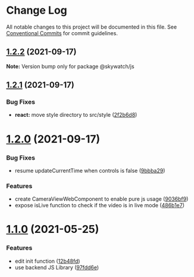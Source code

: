 # Change Log

All notable changes to this project will be documented in this file.
See [Conventional Commits](https://conventionalcommits.org) for commit guidelines.

## [1.2.2](https://github.com/Skywatch24/JS-Library/compare/@skywatch/js@1.2.1...@skywatch/js@1.2.2) (2021-09-17)

**Note:** Version bump only for package @skywatch/js





## [1.2.1](https://github.com/Skywatch24/JS-Library/compare/@skywatch/js@1.2.0...@skywatch/js@1.2.1) (2021-09-17)


### Bug Fixes

* **react:** move style directory to src/style ([2f2b6d8](https://github.com/Skywatch24/JS-Library/commit/2f2b6d8b7642c2f6f1f06f544e94e21f3acfbbf5))





# [1.2.0](https://github.com/Skywatch24/JS-Library/compare/@skywatch/js@1.1.5...@skywatch/js@1.2.0) (2021-09-17)


### Bug Fixes

* resume updateCurrentTime when controls is false ([9bbba29](https://github.com/Skywatch24/JS-Library/commit/9bbba29ec6fd0f21c2ca00bd6b234b29d858f3a0))


### Features

* create CameraViewWebComponent to enable pure js usage ([9036bf9](https://github.com/Skywatch24/JS-Library/commit/9036bf9845e5780b9069ef75e02f0f9a8e65db01))
* expose isLive function to check if the video is in live mode ([486b1e7](https://github.com/Skywatch24/JS-Library/commit/486b1e7f5d3ebc848bc059172b2b41ab4e08c013))





# [1.1.0](https://github.com/Skywatch24/JS-Library/compare/@skywatch/js@1.0.4...@skywatch/js@1.1.0) (2021-05-25)


### Features

* edit init function ([12b48fd](https://github.com/Skywatch24/JS-Library/commit/12b48fd35c0e1827c56b55e625fc9a68a984c1b6))
* use backend JS Library ([97fdd6e](https://github.com/Skywatch24/JS-Library/commit/97fdd6e5531bb4cb0c6d4d56e92a6125313b8802))
